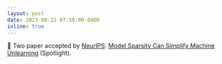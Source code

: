 ```yaml
---
layout: post
date: 2023-09-22 07:59:00-0400
inline: true
---
```


:partying_face: Two paper accepted by [NeurIPS](https://neurips.cc/): [Model Sparsity Can Simplify Machine Unlearning](https://arxiv.org/abs/2304.04934) (Spotlight).

